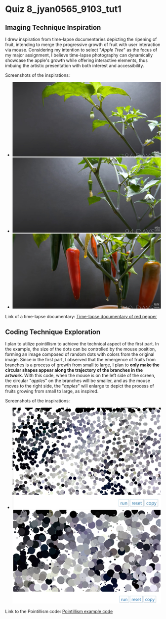 # Quiz 8_jyan0565_9103_tut1
## Imaging Technique Inspiration

I drew inspiration from time-lapse documentaries depicting the ripening of fruit, intending to merge the progressive growth of fruit with user interaction via mouse. Considering my intention to select "*Apple Tree*" as the focus of my major assignment, I believe time-lapse photography can dynamically showcase the apple's growth while offering interactive elements, thus imbuing the artistic presentation with both interest and accessibility.

Screenshots of the inspirations:
* ![Pepper growing from time-lapse documentary 1](reademeImages\pepper1.png)
* ![Pepper growing from time-lapse documentary 2](reademeImages\pepper2.png)
* ![Pepper growing from time-lapse documentary 3](reademeImages\pepper3.png)

Link of a time-lapse documentary:
[Time-lapse documentary of red pepper](https://www.youtube.com/watch?v=UzggoZ3qHVE)

## Coding Technique Exploration

I plan to utilize pointillism to achieve the technical aspect of the first part. In the example, the size of the dots can be controlled by the mouse position, forming an image composed of random dots with colors from the original image. Since in the first part, I observed that the emergence of fruits from branches is a process of growth from small to large, I plan to **only make the circular shapes appear along the trajectory of the branches in the artwork**. With this code, when the mouse is on the left side of the screen, the circular "*apples*" on the branches will be smaller, and as the mouse moves to the right side, the "*apples*" will enlarge to depict the process of fruits growing from small to large, as inspired.

Screenshots of the inspirations:
* ![example of pointillism](reademeImages\code.png)
![example of pointillism](reademeImages\code2.png)

Link to the Pointillism code:
[Pointillism example code](https://p5js.org/zh-Hans/examples/image-pointillism.html)
